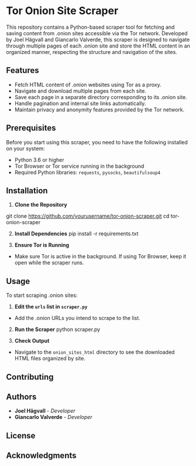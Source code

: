 # Tor Onion Site Scraper

This repository contains a Python-based scraper tool for fetching and saving content from .onion sites accessible via the Tor network. Developed by Joel Hägvall and Giancarlo Valverde, this scraper is designed to navigate through multiple pages of each .onion site and store the HTML content in an organized manner, respecting the structure and navigation of the sites.

## Features

- Fetch HTML content of .onion websites using Tor as a proxy.
- Navigate and download multiple pages from each site.
- Save each page in a separate directory corresponding to its .onion site.
- Handle pagination and internal site links automatically.
- Maintain privacy and anonymity features provided by the Tor network.

## Prerequisites

Before you start using this scraper, you need to have the following installed on your system:
- Python 3.6 or higher
- Tor Browser or Tor service running in the background
- Required Python libraries: `requests`, `pysocks`, `beautifulsoup4`

## Installation

1. **Clone the Repository**

git clone https://github.com/yourusername/tor-onion-scraper.git
cd tor-onion-scraper


2. **Install Dependencies**
pip install -r requirements.txt


3. **Ensure Tor is Running**
- Make sure Tor is active in the background. If using Tor Browser, keep it open while the scraper runs.

## Usage

To start scraping .onion sites:

1. **Edit the `urls` list in `scraper.py`**
- Add the .onion URLs you intend to scrape to the list.

2. **Run the Scraper**
python scraper.py


3. **Check Output**
- Navigate to the `onion_sites_html` directory to see the downloaded HTML files organized by site.

## Contributing



## Authors

- **Joel Hägvall** - _Developer_
- **Giancarlo Valverde** - _Developer_

## License



## Acknowledgments



